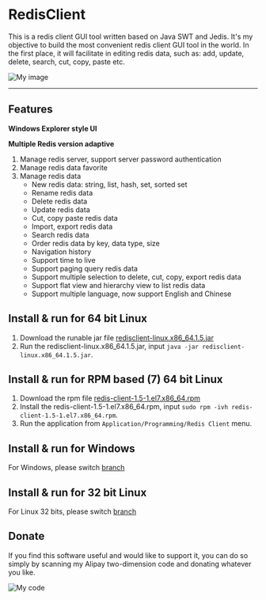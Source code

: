 # RedisClient


This is a redis client GUI tool written based on Java SWT and Jedis. It's my objective to build the most convenient redis client GUI tool in the world. In the first place, it will facilitate in editing redis data, such as: add, update, delete, search, cut, copy, paste etc.

![My image](https://github.com/caoxinyu/RedisClient/raw/master/src/main/resources/screen.png)

--------

## Features

**Windows Explorer style UI**

**Multiple Redis version adaptive**

 1. Manage redis server, support server password authentication
 2. Manage redis data favorite
 3. Manage redis data
 	* New redis data: string, list, hash, set, sorted set
 	* Rename redis data 
 	* Delete redis data
 	* Update redis data
 	* Cut, copy paste redis data
 	* Import, export redis data
 	* Search redis data
 	* Order redis data by key, data type, size
 	* Navigation history
 	* Support time to live
 	* Support paging query redis data
 	* Support multiple selection to delete, cut, copy, export redis data
 	* Support flat view and hierarchy view to list redis data
 	* Support multiple language, now support English and Chinese


## Install & run for 64 bit Linux
 1. Download the runable jar file [redisclient-linux.x86_64.1.5.jar](https://github.com/comolosabia/RedisClient/blob/linux-x86_64/release/redisclient-linux.x86_64.1.5.jar?raw=true)
 2. Run the redisclient-linux.x86_64.1.5.jar, input `java -jar redisclient-linux.x86_64.1.5.jar`. 

## Install & run for RPM based (7) 64 bit Linux
 1. Download the rpm file [redis-client-1.5-1.el7.x86_64.rpm](https://github.com/comolosabia/RedisClient/blob/linux-x86_64/release/redis-client-1.5-1.el7.x86_64.rpm?raw=true)
 2. Install the redis-client-1.5-1.el7.x86_64.rpm, input `sudo rpm -ivh redis-client-1.5-1.el7.x86_64.rpm`. 
 3. Run the application from `Application/Programming/Redis Client` menu.

## Install & run for Windows
For Windows, please switch [branch](https://github.com/caoxinyu/RedisClient/tree/master)

## Install & run for 32 bit Linux
For Linux 32 bits, please switch [branch](https://github.com/caoxinyu/RedisClient/tree/linux)

## Donate
 
If you find this software useful and would like to support it, you can do so simply by scanning my Alipay two-dimension code and donating whatever you like.

![My code](https://github.com/caoxinyu/RedisClient/raw/master/src/main/resources/code.png)
 
